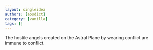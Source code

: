 ```yaml
---
layout: singleidea
authors: [aosdict]
category: [vanilla]
tags: []
---
```

The hostile angels created on the Astral Plane by wearing conflict are immune to conflict.
